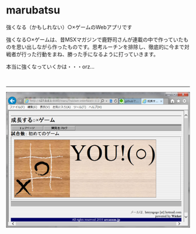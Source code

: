 marubatsu
=========
<p>
強くなる（かもしれない）○×ゲームのWebアプリです
</p>

<p>
強くなる○×ゲームは、昔MSXマガジンで鹿野司さんが連載の中で作っていたものを思い出しながら作ったものです。思考ルーチンを排除し、徹底的に今まで対戦者が行った行動をまね、勝った手になるように打っていきます。
</p>

<p>
本当に強くなっていくかは・・・orz...
</p>
<br>
<hr>

<img src='site.png' />
